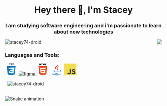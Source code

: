 <h1 align="center">Hey there 👋, I'm Stacey</h1>
<h3 align="center">I am studying software engineering and i'm passionate to learn about new technologies</h3>
<p>
 <img align="right" height="150" src="https://i.giphy.com/media/v1.Y2lkPTc5MGI3NjExeDN5MXByZjJ1ZWExY2U1eTcxcHN2MWNndnowc244eHlucHVwbHZyayZlcD12MV9pbnRlcm5hbF9naWZfYnlfaWQmY3Q9Zw/aer096d3vD4rYVsgNn/giphy.gif"  />
<p>
<p align="left"> <img src="https://komarev.com/ghpvc/?username=stacey74-droid&label=Profile%20views&color=0e75b6&style=flat" alt="stacey74-droid" /> </p>

<h3 align="left">Languages and Tools:</h3>
<p align="left"> <a href="https://www.w3schools.com/css/" target="_blank" rel="noreferrer"> <img src="https://raw.githubusercontent.com/devicons/devicon/master/icons/css3/css3-original-wordmark.svg" alt="css3" width="40" height="40"/> </a> <a href="https://www.figma.com/" target="_blank" rel="noreferrer"> <img src="https://www.vectorlogo.zone/logos/figma/figma-icon.svg" alt="figma" width="40" height="40"/> </a> <a href="https://www.w3.org/html/" target="_blank" rel="noreferrer"> <img src="https://raw.githubusercontent.com/devicons/devicon/master/icons/html5/html5-original-wordmark.svg" alt="html5" width="40" height="40"/> </a> <a href="https://www.java.com" target="_blank" rel="noreferrer"> <img src="https://raw.githubusercontent.com/devicons/devicon/master/icons/java/java-original.svg" alt="java" width="40" height="40"/> </a> <a href="https://developer.mozilla.org/en-US/docs/Web/JavaScript" target="_blank" rel="noreferrer"> <img src="https://raw.githubusercontent.com/devicons/devicon/master/icons/javascript/javascript-original.svg" alt="javascript" width="40" height="40"/> </a> </p>

<p>&nbsp;
  <img align="center" src="https://github-readme-stats.vercel.app/api?username=stacey74-droid&show_icons=true&locale=en" alt="stacey74-droid" />
</p>

<br clear="both">

<img src="https://raw.githubusercontent.com/maurodesouza/maurodesouza/output/snake.svg" alt="Snake animation" />

###
